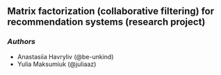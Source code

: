 ## Matrix factorization (collaborative filtering) for recommendation systems (research project)

### **_Authors_**
- Anastasiia Havryliv (@be-unkind)
- Yulia Maksumiuk (@juliaaz)

